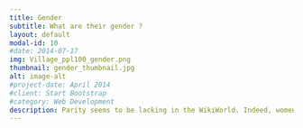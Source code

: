 ```yaml
---
title: Gender
subtitle: What are their gender ? 
layout: default
modal-id: 10
#date: 2014-07-17
img: Village_ppl100_gender.png
thumbnail: gender_thumbnail.jpg
alt: image-alt
#project-date: April 2014
#client: Start Bootstrap
#category: Web Development
description: Parity seems to be lacking in the WikiWorld. Indeed, women only represent 7% of the society in WikiWorld... We are very far from the sex ratio in humans, close to 1:1. It conveys the absence of representation of the women of our world in history, still too often underestimated for their accomplishments, such as <a href="https://en.wikipedia.org/wiki/Rosalind_Franklin">Rosalind Franklin</a> for her role in the discovery of the DNA structure that only gained full recognition years later and postmortem…<br><br>
---
```

